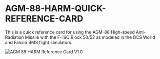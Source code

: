 # AGM-88-HARM-QUICK-REFERENCE-CARD
This is a quick reference card for using the AGM-88 High-speed Anti-Radiation Missile with the F-16C Block 50/52 as modeled in the DCS World and Falcon BMS flight simulators.


![AGM 88 HARM Reference Card V1 0](https://user-images.githubusercontent.com/25518488/212158084-57b84831-e081-492b-8a51-e5d1c4a552cb.png)
